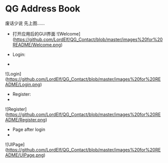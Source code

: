 # QG Address Book
废话少说 先上图……

* 打开应用后的GUI界面 
![Welcome]
(https://github.com/LordElf/QG_Contact/blob/master/images%20for%20README/Welcome.png)


* Login: 
* 
![Login]
(https://github.com/LordElf/QG_Contact/blob/master/images%20for%20README/Login.png)


* Register:
* 
![Register]
(https://github.com/LordElf/QG_Contact/blob/master/images%20for%20README/Register.png)


* Page after login
* 
![UIPage]
(https://github.com/LordElf/QG_Contact/blob/master/images%20for%20README/UIPage.png)


